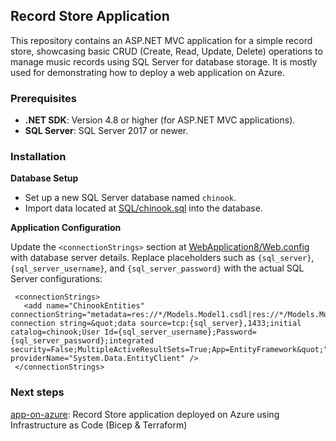 ## Record Store Application

This repository contains an ASP.NET MVC application for a simple record store, showcasing basic CRUD (Create, Read, Update, Delete) operations to manage music records using SQL Server for database storage. It is mostly used for demonstrating how to deploy a web application on Azure.

### Prerequisites

- **.NET SDK**: Version 4.8 or higher (for ASP.NET MVC applications).
- **SQL Server**: SQL Server 2017 or newer.

### Installation

**Database Setup**

- Set up a new SQL Server database named `chinook`.
- Import data located at [SQL/chinook.sql](SQL/chinook.sql) into the database.

**Application Configuration**

Update the `<connectionStrings>` section at [WebApplication8/Web.config](WebApplication8/Web.config) with database server details. Replace placeholders such as `{sql_server}`, `{sql_server_username}`, and `{sql_server_password}` with the actual SQL Server configurations:
   ```
    <connectionStrings>
      <add name="ChinookEntities" connectionString="metadata=res://*/Models.Model1.csdl|res://*/Models.Model1.ssdl|res://*/Models.Model1.msl;provider=System.Data.SqlClient;provider connection string=&quot;data source=tcp:{sql_server},1433;initial catalog=chinook;User Id={sql_server_username};Password={sql_server_password};integrated security=False;MultipleActiveResultSets=True;App=EntityFramework&quot;" providerName="System.Data.EntityClient" />
    </connectionStrings>
   ```

### Next steps
[app-on-azure](https://github.com/MaryKroustali/app_on_azure_iac): Record Store application deployed on Azure using Infrastructure as Code (Bicep & Terraform)

